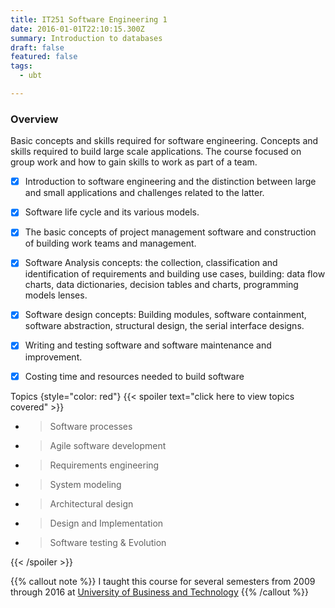 ```yaml
---
title: IT251 Software Engineering 1
date: 2016-01-01T22:10:15.300Z
summary: Introduction to databases
draft: false
featured: false
tags:
  - ubt

---
```

### Overview

Basic concepts and skills required for software engineering. Concepts and skills required to build large scale applications. The course focused on group work and how to gain skills to work as part of a team.
- [x] Introduction to software engineering and the distinction between large and small applications and challenges related to the latter.
- [x] Software life cycle and its various models.
- [x] The basic concepts of project management software and construction of building work teams and management.
- [x] Software Analysis concepts: the collection, classification and identification of requirements and building use cases, building: data flow charts, data dictionaries, decision tables and charts, programming models lenses.
- [x] Software design concepts: Building modules, software containment, software abstraction, structural design, the serial interface designs.
- [x] Writing and testing software and software maintenance and improvement.
- [x] Costing time and resources needed to build software



Topics
{style="color: red"}
{{< spoiler text="click here to view topics covered" >}}

- > Software processes
- > Agile software development 
- > Requirements engineering
- > System modeling
- > Architectural design
- > Design and Implementation
- > Software testing & Evolution

{{< /spoiler >}}


{{% callout note %}}
I taught this course for several semesters from 2009 through 2016 at [University of Business and Technology](https://www.ubt.edu.sa/About/Home)
{{% /callout %}}
